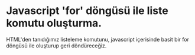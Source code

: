 # Javascript 'for' döngüsü ile liste komutu oluşturma.
HTML'den tanıdığımız listeleme komutunu, javascript içerisinde basit bir for döngüsü ile oluşturup geri döndüreceğiz.
